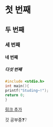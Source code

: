 # 첫 번째
## 두 번째
### 세 번째 
#### 네 번째
##### 다섯 번째

```c
#include <stdio.h>
int main(){
printf("Studing~!");
return 0;
}
```

[링크 추가](https://miunoribird.tistory.com/)

깃 공부중❓❔
